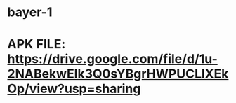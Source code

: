 # bayer-1
# APK FILE: https://drive.google.com/file/d/1u-2NABekwEIk3Q0sYBgrHWPUCLlXEkOp/view?usp=sharing
